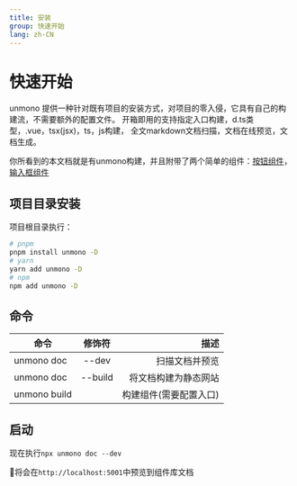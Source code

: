```yaml
---
title: 安装
group: 快速开始
lang: zh-CN
---
```


# 快速开始

unmono 提供一种针对既有项目的安装方式，对项目的零入侵，它具有自己的构建流，不需要额外的配置文件。
开箱即用的支持指定入口构建，d.ts类型，.vue，tsx(jsx)，ts，js构建，
全文markdown文档扫描，文档在线预览，文档生成。


你所看到的本文档就是有unmono构建，并且附带了两个简单的组件：[按钮组件](../components/按钮组件.md)，[输入框组件](../components/输入框组件.md)


## 项目目录安装

项目根目录执行：

```bash
# pnpm
pnpm install unmono -D
# yarn
yarn add unmono -D
# npm
npm add unmono -D
```

##  命令

| 命令         | 修饰符  |                   描述 |
| ------------ | :-----: | ---------------------: |
| unmono doc   |  --dev  |         扫描文档并预览 |
| unmono doc   | --build |   将文档构建为静态网站 |
| unmono build |         | 构建组件(需要配置入口) |

## 启动

现在执行`npx unmono doc --dev`

🎉将会在`http://localhost:5001`中预览到组件库文档 

